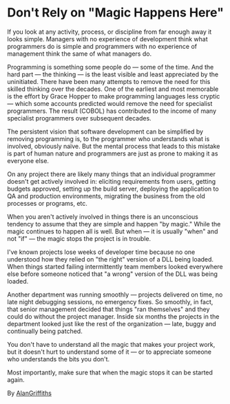 # Don't Rely on "Magic Happens Here"

If you look at any activity, process, or discipline from far enough away it looks simple. Managers with no experience of development think what programmers do is simple and programmers with no experience of management think the same of what managers do.

Programming is something some people do — some of the time. And the hard part — the thinking — is the least visible and least appreciated by the uninitiated. There have been many attempts to remove the need for this skilled thinking over the decades. One of the earliest and most memorable is the effort by Grace Hopper to make programming languages less cryptic — which some accounts predicted would remove the need for specialist programmers. The result (COBOL) has contributed to the income of many specialist programmers over subsequent decades.

The persistent vision that software development can be simplified by removing programming is, to the programmer who understands what is involved, obviously naïve. But the mental process that leads to this mistake is part of human nature and programmers are just as prone to making it as everyone else.

On any project there are likely many things that an individual programmer doesn't get actively involved in: eliciting requirements from users, getting budgets approved, setting up the build server, deploying the application to QA and production environments, migrating the business from the old processes or programs, etc.

When you aren't actively involved in things there is an unconscious tendency to assume that they are simple and happen "by magic." While the magic continues to happen all is well. But when — it is usually "when" and not "if" — the magic stops the project is in trouble.

I've known projects lose weeks of developer time because no one understood how they relied on "the right" version of a DLL being loaded. When things started failing intermittently team members looked everywhere else before someone noticed that "a wrong" version of the DLL was being loaded.

Another department was running smoothly — projects delivered on time, no late night debugging sessions, no emergency fixes. So smoothly, in fact, that senior management decided that things "ran themselves" and they could do without the project manager. Inside six months the projects in the department looked just like the rest of the organization — late, buggy and continually being patched.

You don't have to understand all the magic that makes your project work, but it doesn't hurt to understand some of it — or to appreciate someone who understands the bits you don't.

Most importantly, make sure that when the magic stops it can be started again.

By [AlanGriffiths](http://programmer.97things.oreilly.com/wiki/index.php/AlanGriffiths)